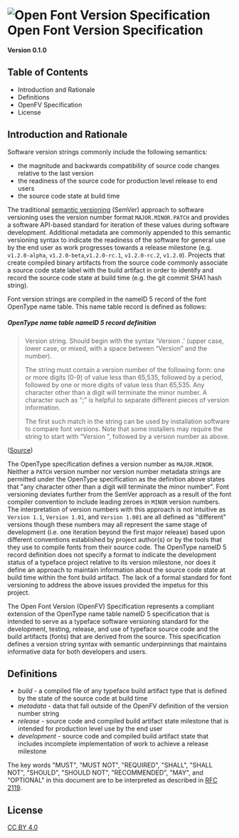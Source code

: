 # <img src="https://github.com/openfv/openfv/raw/master/img/openfv-logo-mini-crunch.png" alt="Open Font Version Specification"> Open Font Version Specification

**Version 0.1.0**

## Table of Contents

- Introduction and Rationale
- Definitions
- OpenFV Specification
- License

## Introduction and Rationale

Software version strings commonly include the following semantics:

 - the magnitude and backwards compatibility of source code changes relative to the last version
 - the readiness of the source code for production level release to end users
 - the source code state at build time

The traditional [semantic versioning](https://github.com/semver/semver) (SemVer) approach to software versioning uses the version number format `MAJOR.MINOR.PATCH` and provides a software API-based standard for iteration of these values during software development.  Additional metadata are commonly appended to this semantic versioning syntax to indicate the readiness of the software for general use by the end user as work progresses towards a release milestone (e.g. `v1.2.0-alpha`, `v1.2.0-beta`,`v1.2.0-rc.1`, `v1.2.0-rc.2`, `v1.2.0`).  Projects that create compiled binary artifacts from the source code commonly associate a source code state label with the build artifact in order to identify and record the source code state at build time (e.g. the git commit SHA1 hash string).

Font version strings are compiled in the nameID 5 record of the font OpenType name table.  This name table record is defined as follows:

##### OpenType name table nameID 5 record definition

>Version string. Should begin with the syntax 'Version <number>.<number>' (upper case, lower case, or mixed, with a space between “Version” and the number).
>
>The string must contain a version number of the following form: one or more digits (0-9) of value less than 65,535, followed by a period, followed by one or more digits of value less than 65,535. Any character other than a digit will terminate the minor number. A character such as “;” is helpful to separate different pieces of version information.
>
>The first such match in the string can be used by installation software to compare font versions. Note that some installers may require the string to start with “Version ”, followed by a version number as above.

([Source](https://www.microsoft.com/typography/otspec/name.htm#nameIDs))

The OpenType specification defines a version number as `MAJOR.MINOR`.  Neither a `PATCH` version number nor version number metadata strings are permitted under the OpenType specification as the definition above states that "any character other than a digit will terminate the minor number".  Font versioning deviates further from the SemVer approach as a result of the font compiler convention to include leading zeroes in `MINOR` version numbers.  The interpretation of version numbers with this approach is not intuitive as `Version 1.1`, `Version 1.01`, and `Version 1.001` are all defined as "different" versions though these numbers may all represent the same stage of development (i.e. one iteration beyond the first major release) based upon different conventions established by project author(s) or by the tools that they use to compile fonts from their source code.  The OpenType nameID 5 record definition does not specify a format to indicate the development status of a typeface project relative to its version milestone, nor does it define an approach to maintain information about the source code state at build time within the font build artifact.  The lack of a formal standard for font versioning to address the above issues provided the impetus for this project.

The Open Font Version (OpenFV) Specification represents a compliant extension of the OpenType name table nameID 5 specification that is intended to serve as a typeface software versioning standard for the development, testing, release, and use of typeface source code and the build artifacts (fonts) that are derived from the source.  This specification defines a version string syntax with semantic underpinnings that maintains informative data for both developers and users.


## Definitions

- *build* - a compiled file of any typeface build artifact type that is defined by the state of the source code at build time
- *metadata* - data that fall outside of the OpenFV definition of the version number string
- *release* - source code and compiled build artifact state milestone that is intended for production level use by the end user
- *development* - source code and compiled build artifact state that includes incomplete implementation of work to achieve a release milestone

The key words "MUST", "MUST NOT", "REQUIRED", "SHALL", "SHALL NOT", "SHOULD", "SHOULD NOT", "RECOMMENDED",  "MAY", and "OPTIONAL" in this document are to be interpreted as described in [RFC 2119](https://tools.ietf.org/html/rfc2119).


## License

[CC BY 4.0](https://creativecommons.org/licenses/by/4.0/)

